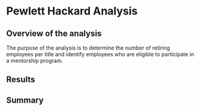 # Pewlett Hackard Analysis

## Overview of the analysis
The purpose of the analysis is to determine the number of retiring employees per title and identify employees who are eligible to participate in a mentorship program.

## Results

## Summary